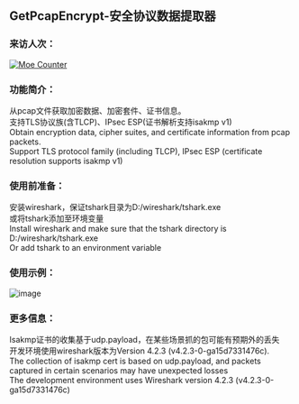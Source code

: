 ## GetPcapEncrypt-安全协议数据提取器
### 来访人次：
[![Moe Counter](https://count.getloli.com/@GetPcapEncrypt?name=GetPcapEncrypt&theme=moebooru&padding=7&offset=0&align=top&scale=1&pixelated=1&darkmode=auto)](https://github.com/Draina233)  
  
### 功能简介：
从pcap文件获取加密数据、加密套件、证书信息。  
支持TLS协议族(含TLCP)、IPsec ESP(证书解析支持isakmp v1)  
Obtain encryption data, cipher suites, and certificate information from pcap packets.   
Support TLS protocol family (including TLCP), IPsec ESP (certificate resolution supports isakmp v1)  
  
### 使用前准备：
安装wireshark，保证tshark目录为D:/wireshark/tshark.exe  
或将tshark添加至环境变量  
Install wireshark and make sure that the tshark directory is D:/wireshark/tshark.exe  
Or add tshark to an environment variable 
  
### 使用示例： 
![image](https://github.com/user-attachments/assets/f3074c17-0c4f-46c8-9497-eba355ba0e25)
  
### 更多信息：
Isakmp证书的收集基于udp.payload，在某些场景抓的包可能有预期外的丢失  
开发环境使用wireshark版本为Version 4.2.3 (v4.2.3-0-ga15d7331476c).  
The collection of isakmp cert is based on udp.payload, and packets captured in certain scenarios may have unexpected losses  
The development environment uses Wireshark version 4.2.3 (v4.2.3-0-ga15d7331476c)  

